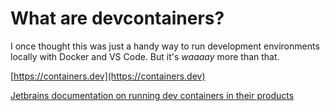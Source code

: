 # What are devcontainers?
I once thought this was just a handy way to run development
environments locally with Docker and VS Code. 
But it's _waaaay_ more than that.

[https://containers.dev](https://containers.dev)

[Jetbrains documentation on running dev containers in their products](https://www.jetbrains.com/help/rust/connect-to-devcontainer.html#start_container_from_product)

